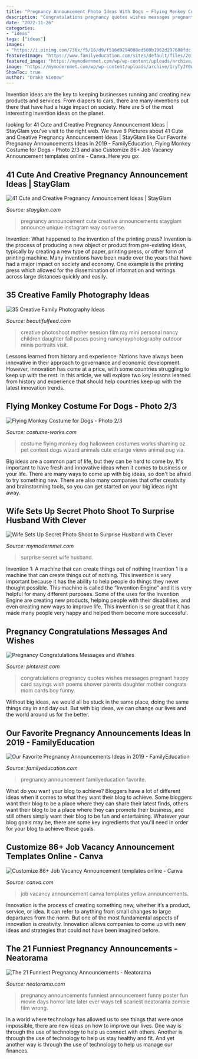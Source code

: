 ```yaml
---
title: "Pregnancy Announcement Photo Ideas With Dogs ~ Flying Monkey Costume For Dogs"
description: "Congratulations pregnancy quotes wishes messages pregnant happy card sayings wish poems shower parents daughter mother congrats mom cards boy funny"
date: "2022-11-26"
categories:
- "ideas"
tags: ["ideas"]
images:
- "https://i.pinimg.com/736x/f5/16/d9/f516d9294008ed500b1962d297688fdc--pregnancy-congratulations-special-quotes.jpg?b=t"
featuredImage: "https://www.familyeducation.com/sites/default/files/2019-04/our-favorite-pregnancy-announcement-ideas-of-2019_feature.jpg"
featured_image: "https://mymodernmet.com/wp/wp-content/uploads/archive/1ryTyJY0AClRKW4qGgJQ_samanthaboos3.jpg"
image: "https://mymodernmet.com/wp/wp-content/uploads/archive/1ryTyJY0AClRKW4qGgJQ_samanthaboos3.jpg"
ShowToc: true
author: "Drake Nienow"
---
```



Invention ideas are the key to keeping businesses running and creating new products and services. From diapers to cars, there are many inventions out there that have had a huge impact on society. Here are 5 of the most interesting invention ideas on the planet.

	

		
looking for 41 Cute and Creative Pregnancy Announcement Ideas | StayGlam you've visit to the right web. We have 8 Pictures about 41 Cute and Creative Pregnancy Announcement Ideas | StayGlam like Our Favorite Pregnancy Announcements Ideas in 2019 - FamilyEducation, Flying Monkey Costume for Dogs - Photo 2/3 and also Customize 86+ Job Vacancy Announcement templates online - Canva. Here you go:
		
    
## 41 Cute And Creative Pregnancy Announcement Ideas | StayGlam

<img loading=lazy src="https://stayglam.com/wp-content/uploads/2017/02/Cute-and-Creative-Pregnancy-Announcement-Ideas.jpg" onerror="this.onerror=null;this.src='https://tse4.mm.bing.net/th?id=OIP.IOqulE2sFc6zIT2vQHDDlwHaEf&amp;pid=15.1';" alt="41 Cute and Creative Pregnancy Announcement Ideas | StayGlam">

_Source: stayglam.com_

>pregnancy announcement cute creative announcements stayglam announce unique instagram way converse. 

	

Invention: What happened to the invention of the printing press?
Invention is the process of producing a new object or product from pre-existing ideas, typically by creating a new type of paper, printing press, or other form of printing machine. Many inventions have been made over the years that have had a major impact on society and economy. One example is the printing press which allowed for the dissemination of information and writings across large distances quickly and easily.

    
## 35 Creative Family Photography Ideas

<img loading=lazy src="http://www.beautifulfeed.com/wp-content/uploads/2017/04/Creative-Family-Photography-Ideas-10.jpg" onerror="this.onerror=null;this.src='https://tse4.mm.bing.net/th?id=OIP.EMqTgEgTxu4DCJUDCLd86wHaJ3&amp;pid=15.1';" alt="35 Creative Family Photography Ideas">

_Source: beautifulfeed.com_

>creative photoshoot mother session film ray mini personal nancy children daughter fall poses posing nancyrayphotography outdoor minis portraits visit. 

	

Lessons learned from history and experience:
Nations have always been innovative in their approach to governance and economic development. However, innovation has come at a price, with some countries struggling to keep up with the rest. In this article, we will explore two key lessons learned from history and experience that should help countries keep up with the latest innovation trends.

    
## Flying Monkey Costume For Dogs - Photo 2/3

<img loading=lazy src="https://photos.costume-works.com/full/flying_monkey3.jpg" onerror="this.onerror=null;this.src='https://tse3.mm.bing.net/th?id=OIP.w6kNrtk1jHeiT9to9TtfvwHaJ6&amp;pid=15.1';" alt="Flying Monkey Costume for Dogs - Photo 2/3">

_Source: costume-works.com_

>costume flying monkey dog halloween costumes works shaming oz pet contest dogs wizard animals cute enlarge views animal pug via. 

	

Big ideas are a common part of life, but they can be hard to come by. It's important to have fresh and innovative ideas when it comes to business or your life. There are many ways to come up with big ideas, so don't be afraid to try something new. There are also many companies that offer creativity and brainstorming tools, so you can get started on your big ideas right away.

    
## Wife Sets Up Secret Photo Shoot To Surprise Husband With Clever

<img loading=lazy src="https://mymodernmet.com/wp/wp-content/uploads/archive/1ryTyJY0AClRKW4qGgJQ_samanthaboos3.jpg" onerror="this.onerror=null;this.src='https://tse3.mm.bing.net/th?id=OIP.XrEtkVEigpb_HE1Xz2vOKAHaKX&amp;pid=15.1';" alt="Wife Sets Up Secret Photo Shoot to Surprise Husband with Clever">

_Source: mymodernmet.com_

>surprise secret wife husband. 

	

Invention 1: A machine that can create things out of nothing
Invention 1 is a machine that can create things out of nothing. This invention is very important because it has the ability to help people do things they never thought possible. This machine is called the “Invention Engine” and it is very helpful for many different purposes. Some of the uses for the Invention Engine are creating new products, helping people with their disabilities, and even creating new ways to improve life. This invention is so great that it has made many people very happy and helped them become more successful.

    
## Pregnancy Congratulations Messages And Wishes

<img loading=lazy src="https://i.pinimg.com/736x/f5/16/d9/f516d9294008ed500b1962d297688fdc--pregnancy-congratulations-special-quotes.jpg?b=t" onerror="this.onerror=null;this.src='https://tse4.mm.bing.net/th?id=OIP.KLjTz2OXWRKRE_NI8Wr_YAHaLG&amp;pid=15.1';" alt="Pregnancy Congratulations Messages and Wishes">

_Source: pinterest.com_

>congratulations pregnancy quotes wishes messages pregnant happy card sayings wish poems shower parents daughter mother congrats mom cards boy funny. 

	

Without big ideas, we would all be stuck in the same place, doing the same things day in and day out. But with big ideas, we can change our lives and the world around us for the better.

    
## Our Favorite Pregnancy Announcements Ideas In 2019 - FamilyEducation

<img loading=lazy src="https://www.familyeducation.com/sites/default/files/2019-04/our-favorite-pregnancy-announcement-ideas-of-2019_feature.jpg" onerror="this.onerror=null;this.src='https://tse4.mm.bing.net/th?id=OIP.jDjz02LkO8PggksKrG0Z-QHaE8&amp;pid=15.1';" alt="Our Favorite Pregnancy Announcements Ideas in 2019 - FamilyEducation">

_Source: familyeducation.com_

>pregnancy announcement familyeducation favorite. 

	

What do you want your blog to achieve?
Bloggers have a lot of different ideas when it comes to what they want their blog to achieve. Some bloggers want their blog to be a place where they can share their latest finds, others want their blog to be a place where they can promote their business, and still others simply want their blog to be fun and entertaining. Whatever your blog goals may be, there are some key ingredients that you'll need in order for your blog to achieve these goals.

    
## Customize 86+ Job Vacancy Announcement Templates Online - Canva

<img loading=lazy src="https://marketplace.canva.com/MACQCFXWMxU/2/0/thumbnail_large/canva-black-yellow-working-man-job-vacancy-announcement-MACQCFXWMxU.jpg" onerror="this.onerror=null;this.src='https://tse2.mm.bing.net/th?id=OIP.L0wy3qnosd_DpMgHaoZhPAAAAA&amp;pid=15.1';" alt="Customize 86+ Job Vacancy Announcement templates online - Canva">

_Source: canva.com_

>job vacancy announcement canva templates yellow announcements. 

	

Innovation is the process of creating something new, whether it’s a product, service, or idea. It can refer to anything from small changes to large departures from the norm. But one of the most fundamental aspects of innovation is creativity. Innovation allows companies to come up with new ideas and strategies that could not have been imagined before.

    
## The 21 Funniest Pregnancy Announcements - Neatorama

<img loading=lazy src="http://uploads.neatorama.com/images/posts/66/76/76066/1411648444-1.jpg" onerror="this.onerror=null;this.src='https://tse2.mm.bing.net/th?id=OIP.-a7Ggz71BOZ88J2xb9cv4AHaLC&amp;pid=15.1';" alt="The 21 Funniest Pregnancy Announcements - Neatorama">

_Source: neatorama.com_

>pregnancy announcements funniest announcement funny poster fun movie days horror late later ever ways tell scariest neatorama zombie film wrong. 

	

In a world where technology has allowed us to see things that were once impossible, there are new ideas on how to improve our lives. One way is through the use of technology to help us connect with others. Another is through the use of technology to help us stay healthy and fit. And yet another way is through the use of technology to help us manage our finances.

